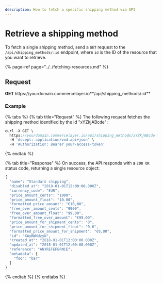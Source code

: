 ```yaml
---
description: How to fetch a specific shipping method via API
---
```


# Retrieve a shipping method

To fetch a single shipping method, send a `GET` request to the `/api/shipping_methods/:id` endpoint, where `id` is the ID of the resource that you want to retrieve.

{% page-ref page="../../fetching-resources.md" %}

## Request

**GET** https://<i></i>yourdomain.commercelayer.io**/api/shipping_methods/:id**

### **Example**

{% tabs %}
{% tab title="Request" %}
The following request fetches the shipping method identified by the id "xYZkjABcde":

```javascript
curl -X GET \
  https://yourdomain.commercelayer.io/api/shipping_methods/xYZkjABcde \
  -H 'Accept: application/vnd.api+json' \
  -H 'Authorization: Bearer your-access-token'
```
{% endtab %}

{% tab title="Response" %}
On success, the API responds with a `200 OK` status code, returning a single resource object:

```javascript
{
  "name": "Standard shipping",
  "disabled_at": "2018-01-01T12:00:00.000Z",
  "currency_code": "EUR",
  "price_amount_cents": "1000",
  "price_amount_float": "10.00",
  "formatted_price_amount": "€10,00",
  "free_over_amount_cents": "9900",
  "free_over_amount_float": "99.00",
  "formatted_free_over_amount": "€99,00",
  "price_amount_for_shipment_cents": "0",
  "price_amount_for_shipment_float": "0.0",
  "formatted_price_amount_for_shipment": "€0,00",
  "id": "XAyRWNUzyN",
  "created_at": "2018-01-01T12:00:00.000Z",
  "updated_at": "2018-01-01T12:00:00.000Z",
  "reference": "ANYREFEFERNCE",
  "metadata": {
    "foo": "bar"
  }
}
```
{% endtab %}
{% endtabs %}
